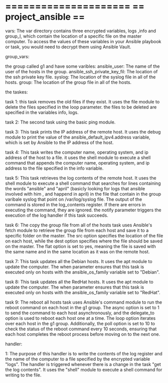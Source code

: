 =====================
== project_ansible ==
=====================

vars:
The var directory contains three encrypted variables, logs ,info and group_l, which contain the location of a specific file on the master computer. To access the values of these variables in your Ansible playbook or task, you would need to decrypt them using Ansible Vault.

group_vars: 

the group called g1 and  have some varibles:
ansible_user: The name of the user of the hosts in the group.
ansible_ssh_private_key_fil: The location of the ssh private key file.
syslog: The location of the syslog file in all of the hosts.
group: The location of the group file in all of the hosts.

the taskes:

task 1: this task removes the old files if they exist. It uses the file module to delete the files specified in the loop parameter. the files to be deleted are specified in the variables info, logs.

task 2: The second task using the basic ping module.

task 3: This task prints the IP address of the remote host. It uses the debug module to print the value of the ansible_default_ipv4.address variable, which is set by Ansible to the IP address of the host.

task 4: This task writes the computer name, operating system, and ip address of the host to a file. it uses the shell module to execute a shell command that appends the computer name, operating system, and ip address to the file specified in the info variable.

task 5: This task retrieves the log contents of the remote host. It uses the shell module to execute a shell command that searches for lines containing the words "ansible" and "april" (basicly looking for logs that ansible involved with him , and happend in april) in the file that contain in the group varibale syslog that point on /var/log/syslog file. The output of the command is stored in the log_contents register. If there are errors in executing the command, they are ignored. the notify parameter triggers the execution of the log handler if this task succeeds.

task 6: The copy the group file from all of the hosts task uses Ansible's fetch module to retrieve the group file from each host and save it to a specific folder on the master. The src option specifies the location of the file on each host, while the dest option specifies where the file should be saved on the master. The flat option is set to yes, meaning the file is saved with the same name and in the same location as it was on the remote host.

task 7: This task updates all the Debian hosts. It uses the apt module to update the computer. The when parameter ensures that this task is executed only on hosts with the ansible_os_family variable set to "Debian".

task 8: This task updates all the RedHat hosts. It uses the apt module to update the computer. The when parameter ensures that this task is executed only on hosts with the ansible_os_family variable set to "RedHat".


task 9: The reboot all hosts task uses Ansible's command module to run the reboot command on each host in the g1 group. The async option is set to 1 to send the command to each host asynchronously, and the delegate_to option is used to reboot each host one at a time. The loop option iterates over each host in the g1 group. Additionally, the poll option is set to 10 to check the status of the reboot command every 10 seconds, ensuring that each host completes the reboot process before moving on to the next one.

handler:

1: The purpose of this handler is to write the contents of the log register and the name of the computer to a file specified by the encrypted variable "logs". The handler is triggered whenever there is a change in the task "get the log contents". It uses the "shell" module to execute a shell command for writing to the file.
